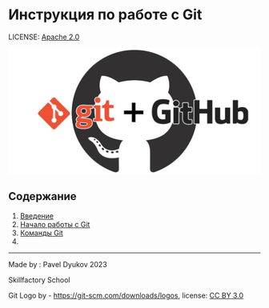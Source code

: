 # Инструкция по работе с Git

LICENSE: [Apache 2.0](./LICENSE)

![Git Logo](./photos/git+github.jpg)

 
## Содержание

1. [Введение](./introduction.md)
2. [Начало работы с Git](./gitstartup.md)
3. [Команды Git](./gitcommands.md)
4. 


---
Made by : Pavel Dyukov 2023 

Skillfactory School

Git Logo by - https://git-scm.com/downloads/logos, license: [CC BY 3.0](https://creativecommons.org/licenses/by/3.0/)